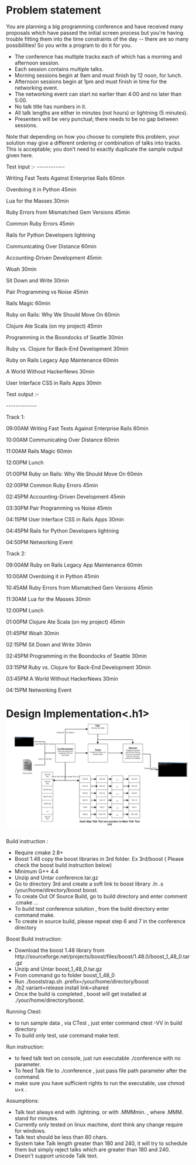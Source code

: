 <div>
<h1>Problem statement</h1>
<p>You are planning a big programming conference and have received many proposals which have passed the initial screen process but you're having trouble fitting them into the time constraints of the day -- there are so many possibilities! So you write a program to do it for you.</p>
<ul>
<li>The conference has multiple tracks each of which has a morning and afternoon session.</li>
<li>Each session contains multiple talks.</li>
<li>Morning sessions begin at 9am and must finish by 12 noon, for lunch.</li>
<li>Afternoon sessions begin at 1pm and must finish in time for the networking event.</li>
<li>The networking event can start no earlier than 4:00 and no later than 5:00.</li>
<li>No talk title has numbers in it.</li>
<li>All talk lengths are either in minutes (not hours) or lightning (5 minutes).</li>
<li>Presenters will be very punctual; there needs to be no gap between sessions.</li>
</ul>
<p>Note that depending on how you choose to complete this problem, your solution may give a different ordering or combination of talks into tracks. This is acceptable; you don’t need to exactly duplicate the sample output given here.</p>
<p>
Test input :-
------------
</p>

<p>Writing Fast Tests Against Enterprise Rails 60min</p>
<p>Overdoing it in Python 45min</p>
<p>Lua for the Masses 30min</p>
<p>Ruby Errors from Mismatched Gem Versions 45min</p>
<p>Common Ruby Errors 45min</p>
<p>Rails for Python Developers lightning</p>
<p>Communicating Over Distance 60min</p>
<p>Accounting-Driven Development 45min</p>
<p>Woah 30min</p>
<p>Sit Down and Write 30min</p>
<p>Pair Programming vs Noise 45min</p>
<p>Rails Magic 60min</p>
<p>Ruby on Rails: Why We Should Move On 60min</p>
<p>Clojure Ate Scala (on my project) 45min</p>
<p>Programming in the Boondocks of Seattle 30min</p>
<p>Ruby vs. Clojure for Back-End Development 30min</p>
<p>Ruby on Rails Legacy App Maintenance 60min</p>
<p>A World Without HackerNews 30min</p>
<p>User Interface CSS in Rails Apps 30min</p>


<p>Test output :-</P
<p>-------------</p>

<p>
Track 1:
</p>
<p>09:00AM Writing Fast Tests Against Enterprise Rails 60min</p>
<p>10:00AM Communicating Over Distance 60min</p>
<p>11:00AM Rails Magic 60min</p>
<p>12:00PM Lunch</p>
<p>01:00PM Ruby on Rails: Why We Should Move On 60min</p>
<p>02:00PM Common Ruby Errors 45min</p>
<p>02:45PM Accounting-Driven Development 45min</p>
<p>03:30PM Pair Programming vs Noise 45min</p>
<p>04:15PM User Interface CSS in Rails Apps 30min</p>
<p>04:45PM Rails for Python Developers lightning</p>
<p>04:50PM Networking Event</p>

<p>Track 2:</p>

<p>09:00AM Ruby on Rails Legacy App Maintenance 60min</p>
<p>10:00AM Overdoing it in Python 45min</p>
<p>10:45AM Ruby Errors from Mismatched Gem Versions 45min</p>
<p>11:30AM Lua for the Masses 30min</p>
<p>12:00PM Lunch</p>
<p>01:00PM Clojure Ate Scala (on my project) 45min</p>
<p>01:45PM Woah 30min</p>
<p>02:15PM Sit Down and Write 30min</p>
<p>02:45PM Programming in the Boondocks of Seattle 30min</p>
<p>03:15PM Ruby vs. Clojure for Back-End Development 30min</p>
<p>03:45PM A World Without HackerNews 30min</p>
<p>04:15PM Networking Event</p>
</div>
<div>
<h1>Design Implementation<.h1>
<img src="conference_track_management_design.jpg">
</div>
<div>
<p>Build instruction :</p>
  <ul>
    <li>Require cmake 2.8+</li>
    <li>Boost 1.48 copy the boost libraries in 3rd folder. Ex 3rd/boost ( Please check the boost build instruction below)</li>
    <li>Minimum G++ 4.4</li>
    <li>Unzip and Untar conference.tar.gz</li>
    <li>Go to directory 3rd and create a soft link to boost library .ln .s /your/home/directory/boost boost.</li>
    <li>To create Out Of Source Build, go to build directory and enter comment .cmake ...</li>
    <li>To build test conference solution , from the build directory enter command make.</li>
    <li>To create in source build, please repeat step 6 and 7 in the conference directory</li>
  </ul>
</div>
<div>
<p>Boost Build instruction:</p>
  <ul>
    <li>Download the boost 1.48 library from http://sourceforge.net/projects/boost/files/boost/1.48.0/boost_1_48_0.tar.gz</li>
    <li>Unzip and Untar boost_1_48_0.tar.gz</li>
    <li>From command go to folder boost_1_48_0</li>
    <li>Run ./booststrap.sh .prefix=/your/home/directory/boost</li>
    <li>./b2 variant=release install link=shared</li>
    <li>Once the build is completed , boost will get installed at ./your/home/directory/boost.</li>
  </ul>
</div>
<div>
<p>Running Ctest:</p>
<ul>
  <li>to run sample data , via CTest , just enter command ctest -VV in build directory</li>
  <li>To build only test, use command make test.</li>
</ul>
</div>
<div>
<p>Run instruction:</p>
<ul>
<li>to feed talk text on console, just run executable ./conference with no parameter.</li>
<li>To feed Talk file to ./conference , just pass file path parameter after the command.</li>
<li>make sure you have sufficient rights to run the executable, use chmod u+x .</li>
</ul>
</div>
<div>
<p>Assumptions:</p>
<ul>
<li>Talk text always end with .lightning. or with .MMMmin. , where .MMM. stand for minutes.</li>
<li>Currently only tested on linux machine, dont think any change require for windows.</li>
<li>Talk text should be less than 80 chars.</li>
<li>System take Talk length greater than 180 and 240, it will try to schedule them but simply reject talks which are greater than 180 and 240.</li>
<li>Doesn't support unicode Talk text.</li>
</ul>
</div>
